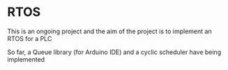 # RTOS
This is an ongoing project and the aim of the project is to implement an RTOS for a PLC

So far, a Queue library (for Arduino IDE) and a cyclic scheduler have being implemented
